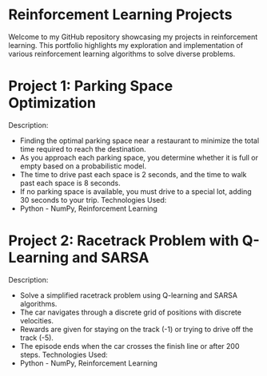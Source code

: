 # Reinforcement Learning Projects

Welcome to my GitHub repository showcasing my projects in reinforcement learning. This portfolio highlights my exploration and implementation of various reinforcement learning algorithms to solve diverse problems.

# Project 1: Parking Space Optimization

Description: 
- Finding the optimal parking space near a restaurant to minimize the total time required to reach the destination.
- As you approach each parking space, you determine whether it is full or empty based on a probabilistic model.
- The time to drive past each space is 2 seconds, and the time to walk past each space is 8 seconds.
- If no parking space is available, you must drive to a special lot, adding 30 seconds to your trip.
Technologies Used: 
- Python - NumPy, Reinforcement Learning

# Project 2: Racetrack Problem with Q-Learning and SARSA

Description: 
- Solve a simplified racetrack problem using Q-learning and SARSA algorithms.
- The car navigates through a discrete grid of positions with discrete velocities.
- Rewards are given for staying on the track (-1) or trying to drive off the track (-5).
- The episode ends when the car crosses the finish line or after 200 steps.
Technologies Used: 
- Python - NumPy, Reinforcement Learning


